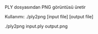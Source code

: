 PLY dosyasından PNG görüntüsü üretir

Kullanımı:
./ply2png [input file] [output file]

./ply2png input.ply output.png
